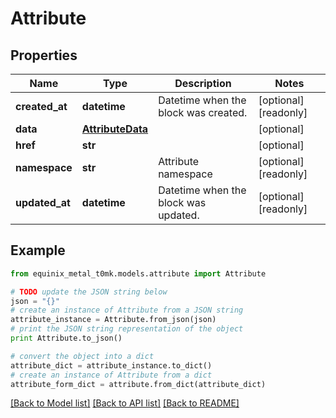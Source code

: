 # Attribute


## Properties
Name | Type | Description | Notes
------------ | ------------- | ------------- | -------------
**created_at** | **datetime** | Datetime when the block was created. | [optional] [readonly] 
**data** | [**AttributeData**](AttributeData.md) |  | [optional] 
**href** | **str** |  | [optional] 
**namespace** | **str** | Attribute namespace | [optional] [readonly] 
**updated_at** | **datetime** | Datetime when the block was updated. | [optional] [readonly] 

## Example

```python
from equinix_metal_t0mk.models.attribute import Attribute

# TODO update the JSON string below
json = "{}"
# create an instance of Attribute from a JSON string
attribute_instance = Attribute.from_json(json)
# print the JSON string representation of the object
print Attribute.to_json()

# convert the object into a dict
attribute_dict = attribute_instance.to_dict()
# create an instance of Attribute from a dict
attribute_form_dict = attribute.from_dict(attribute_dict)
```
[[Back to Model list]](../README.md#documentation-for-models) [[Back to API list]](../README.md#documentation-for-api-endpoints) [[Back to README]](../README.md)


